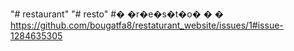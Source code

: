 "# restaurant" 
"# resto" 
#� �r�e�s�t�o�
�
�
https://github.com/bougatfa8/restaturant_website/issues/1#issue-1284635305

